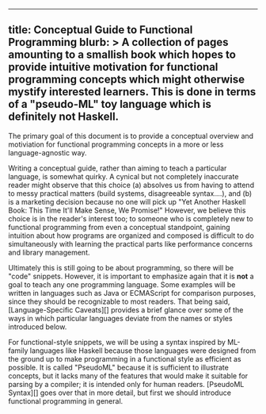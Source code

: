 ------------------------
title: Conceptual Guide to Functional Programming
blurb: >
  A collection of pages amounting to a smallish book which hopes to provide intuitive motivation for functional programming concepts which might otherwise mystify interested learners. This is done in terms of a "pseudo-ML" toy language which is definitely not Haskell.
------------------------

The primary goal of this document is to provide a conceptual overview and motiviation for functional programming concepts in a more or less language-agnostic way.

Writing a conceptual guide, rather than aiming to teach a particular language, is somewhat quirky. A cynical but not completely inaccurate reader might observe that this choice (a) absolves us from having to attend to messy practical matters (build systems, disagreeable syntax....), and (b) is a marketing decision because no one will pick up "Yet Another Haskell Book: This Time It'll Make Sense, We Promise!" However, we believe this choice is in the reader's interest too; to someone who is completely new to functional programming from even a conceptual standpoint, gaining intuition about how programs are organized and composed is difficult to do simultaneously with learning the practical parts like performance concerns and library management.

Ultimately this is still going to be about programming, so there will be "code" snippets. However, it is important to emphasize again that it is **not** a goal to teach any one programming language. Some examples will be written in languages such as Java or ECMAScript for comparison purposes, since they should be recognizable to most readers. That being said, [Language-Specific Caveats][] provides a brief glance over some of the ways in which particular languages deviate from the names or styles introduced below.

For functional-style snippets, we will be using a syntax inspired by ML-family languages like Haskell because those languages were designed from the ground up to make programming in a functional style as efficient as possible. It is called "PseudoML" because it is sufficient to illustrate concepts, but it lacks many of the features that would make it suitable for parsing by a compiler; it is intended only for human readers. [PseudoML Syntax][] goes over that in more detail, but first we should introduce functional programming in general.
